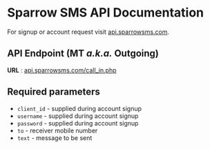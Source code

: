 # Sparrow SMS API Documentation

For signup or account request visit [api.sparrowsms.com](http://api.sparrowsms.com/).

## API Endpoint (MT _a.k.a._ Outgoing)

__URL__ : [api.sparrowsms.com/call_in.php](http://api.sparrowsms.com/call_in.php)

## Required parameters
- `client_id` - supplied during account signup
- `username` - supplied during account signup
- `password` - supplied during account signup
- `to` - receiver mobile number
- `text` - message to be sent

